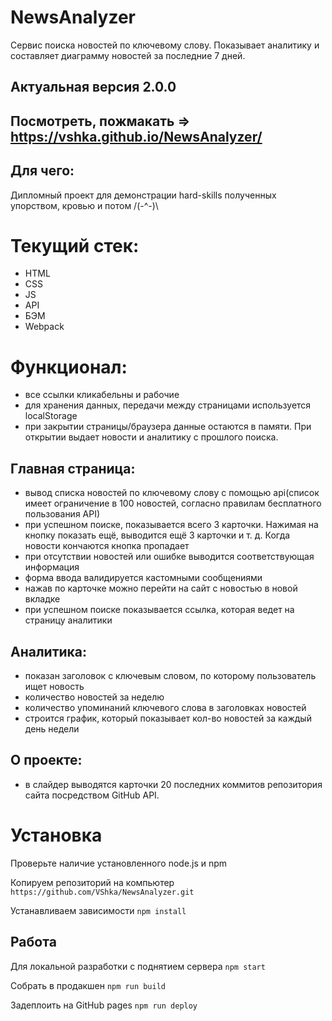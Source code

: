 # NewsAnalyzer
Сервис поиска новостей по ключевому слову. Показывает аналитику и составляет диаграмму новостей за последние 7 дней.
## Актуальная версия 2.0.0

## Посмотреть, пожмакать => https://vshka.github.io/NewsAnalyzer/

## Для чего:
Дипломный проект для демонстрации hard-skills полученных упорством, кровью и потом /(-^-)\

# Текущий стек:
- HTML
- CSS
- JS
- API
- БЭМ
- Webpack

# Функционал: 
- все ссылки кликабельны и рабочие
- для хранения данных, передачи между страницами используется localStorage
- при закрытии страницы/браузера данные остаются в памяти. При открытии выдает новости и аналитику с прошлого поиска.
## Главная страница:
- вывод списка новостей по ключевому слову с помощью api(список имеет ограничение в 100 новостей, согласно правилам бесплатного пользования API)
- при успешном поиске, показывается всего 3 карточки. Нажимая на кнопку показать ещё, выводится ещё 3 карточки и т. д. Когда новости кончаются кнопка пропадает
- при отсутствии новостей или ошибке выводится соответствующая информация
- форма ввода валидируется кастомными сообщениями
- нажав по карточке можно перейти на сайт с новостью в новой вкладке
- при успешном поиске показывается ссылка, которая ведет на страницу аналитики
## Аналитика:
- показан заголовок с ключевым словом, по которому пользователь ищет новость
- количество новостей за неделю
- количество упоминаний ключевого слова в заголовках новостей
- строится график, который показывает кол-во новостей за каждый день недели
## О проекте:
- в слайдер выводятся карточки 20 последних коммитов репозитория сайта посредством GitHub API.

# Установка
Проверьте наличие установленного node.js и npm

Копируем репозиторий на компьютер
`https://github.com/VShka/NewsAnalyzer.git`

Устанавливаем зависимости
`npm install`

## Работа 

Для локальной разработки с поднятием сервера
`npm start`

Собрать в продакшен 
`npm run build`

Задеплоить на GitHub pages
`npm run deploy`
